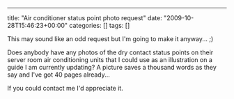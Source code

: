 ---
title: "Air conditioner status point photo request"
date: "2009-10-28T15:46:23+00:00"
categories: []
tags: []

This may sound like an odd request but I'm going to make it anyway... ;)

Does anybody have any photos of the dry contact status points on their server room air conditioning units that I could use as an illustration on a guide I am currently updating? A picture saves a thousand words as they say and I've got 40 pages already...

If you could contact me I'd appreciate it.
